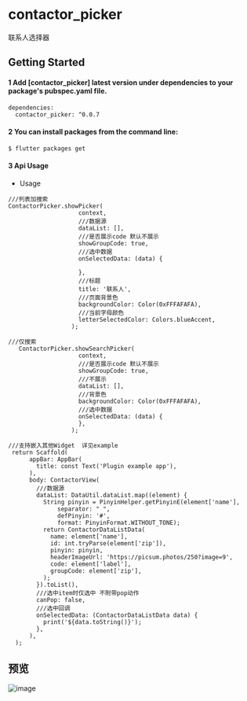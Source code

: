 # contactor_picker

联系人选择器

## Getting Started
#### 1 Add [contactor_picker] latest version under dependencies to your package's pubspec.yaml file. 
```
dependencies:
  contactor_picker: ^0.0.7
```
#### 2 You can install packages from the command line: 
```
$ flutter packages get
```
#### 3 Api Usage 
* Usage
```
///列表加搜索
ContactorPicker.showPicker(
                    context,
                    ///数据源
                    dataList: [],
                    ///是否展示code 默认不展示
                    showGroupCode: true,
                    ///选中数据
                    onSelectedData: (data) {

                    },
                    ///标题
                    title: '联系人',
                    ///页面背景色
                    backgroundColor: Color(0xFFFAFAFA),
                    ///当前字母颜色
                    letterSelectedColor: Colors.blueAccent,
                  );
```
```
///仅搜索
   ContactorPicker.showSearchPicker(
                    context,
                    ///是否展示code 默认不展示
                    showGroupCode: true,
                    ///不展示
                    dataList: [],
                    ///背景色
                    backgroundColor: Color(0xFFFAFAFA),
                    ///选中数据
                    onSelectedData: (data) {
                    },
                  );
```
```
///支持嵌入其他Widget  详见example
 return Scaffold(
      appBar: AppBar(
        title: const Text('Plugin example app'),
      ),
      body: ContactorView(
        ///数据源
        dataList: DataUtil.dataList.map((element) {
          String pinyin = PinyinHelper.getPinyinE(element['name'],
              separator: " ",
              defPinyin: '#',
              format: PinyinFormat.WITHOUT_TONE);
          return ContactorDataListData(
            name: element['name'],
            id: int.tryParse(element['zip']),
            pinyin: pinyin,
            headerImageUrl: 'https://picsum.photos/250?image=9',
            code: element['label'],
            groupCode: element['zip'],
          );
        }).toList(),
        ///选中item时仅选中 不附带pop动作
        canPop: false,
        ///选中回调
        onSelectedData: (ContactorDataListData data) {
          print('${data.toString()}');
        },
      ),
  );

```


## 预览

![image](https://shineyoki.oss-cn-beijing.aliyuncs.com/demo.gif)
